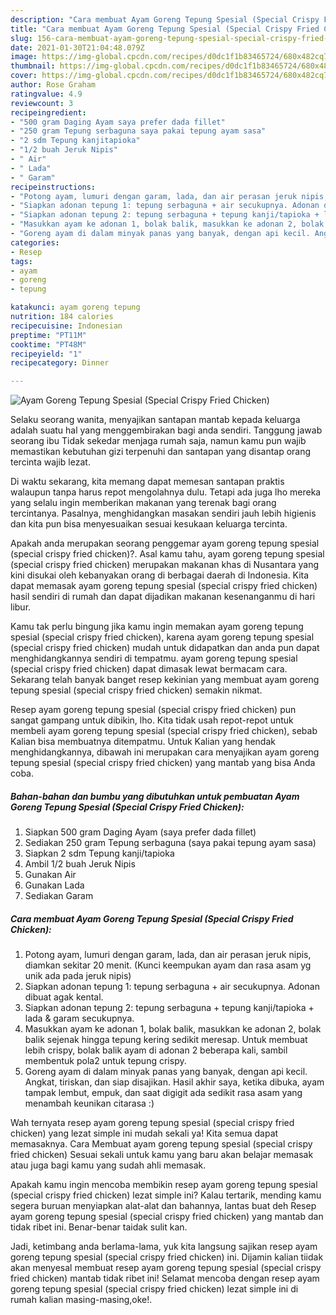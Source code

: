 ```yaml
---
description: "Cara membuat Ayam Goreng Tepung Spesial (Special Crispy Fried Chicken) Sederhana dan Mudah Dibuat"
title: "Cara membuat Ayam Goreng Tepung Spesial (Special Crispy Fried Chicken) Sederhana dan Mudah Dibuat"
slug: 156-cara-membuat-ayam-goreng-tepung-spesial-special-crispy-fried-chicken-sederhana-dan-mudah-dibuat
date: 2021-01-30T21:04:48.079Z
image: https://img-global.cpcdn.com/recipes/d0dc1f1b83465724/680x482cq70/ayam-goreng-tepung-spesial-special-crispy-fried-chicken-foto-resep-utama.jpg
thumbnail: https://img-global.cpcdn.com/recipes/d0dc1f1b83465724/680x482cq70/ayam-goreng-tepung-spesial-special-crispy-fried-chicken-foto-resep-utama.jpg
cover: https://img-global.cpcdn.com/recipes/d0dc1f1b83465724/680x482cq70/ayam-goreng-tepung-spesial-special-crispy-fried-chicken-foto-resep-utama.jpg
author: Rose Graham
ratingvalue: 4.9
reviewcount: 3
recipeingredient:
- "500 gram Daging Ayam saya prefer dada fillet"
- "250 gram Tepung serbaguna saya pakai tepung ayam sasa"
- "2 sdm Tepung kanjitapioka"
- "1/2 buah Jeruk Nipis"
- " Air"
- " Lada"
- " Garam"
recipeinstructions:
- "Potong ayam, lumuri dengan garam, lada, dan air perasan jeruk nipis, diamkan sekitar 20 menit. (Kunci keempukan ayam dan rasa asam yg unik ada pada jeruk nipis)"
- "Siapkan adonan tepung 1: tepung serbaguna + air secukupnya. Adonan dibuat agak kental."
- "Siapkan adonan tepung 2: tepung serbaguna + tepung kanji/tapioka + lada &amp; garam secukupnya."
- "Masukkan ayam ke adonan 1, bolak balik, masukkan ke adonan 2, bolak balik sejenak hingga tepung kering sedikit meresap. Untuk membuat lebih crispy, bolak balik ayam di adonan 2 beberapa kali, sambil membentuk pola2 untuk tepung crispy."
- "Goreng ayam di dalam minyak panas yang banyak, dengan api kecil. Angkat, tiriskan, dan siap disajikan. Hasil akhir saya, ketika dibuka, ayam tampak lembut, empuk, dan saat digigit ada sedikit rasa asam yang menambah keunikan citarasa :)"
categories:
- Resep
tags:
- ayam
- goreng
- tepung

katakunci: ayam goreng tepung 
nutrition: 184 calories
recipecuisine: Indonesian
preptime: "PT11M"
cooktime: "PT48M"
recipeyield: "1"
recipecategory: Dinner

---
```



![Ayam Goreng Tepung Spesial (Special Crispy Fried Chicken)](https://img-global.cpcdn.com/recipes/d0dc1f1b83465724/680x482cq70/ayam-goreng-tepung-spesial-special-crispy-fried-chicken-foto-resep-utama.jpg)

Selaku seorang wanita, menyajikan santapan mantab kepada keluarga adalah suatu hal yang menggembirakan bagi anda sendiri. Tanggung jawab seorang ibu Tidak sekedar menjaga rumah saja, namun kamu pun wajib memastikan kebutuhan gizi terpenuhi dan santapan yang disantap orang tercinta wajib lezat.

Di waktu  sekarang, kita memang dapat memesan santapan praktis walaupun tanpa harus repot mengolahnya dulu. Tetapi ada juga lho mereka yang selalu ingin memberikan makanan yang terenak bagi orang tercintanya. Pasalnya, menghidangkan masakan sendiri jauh lebih higienis dan kita pun bisa menyesuaikan sesuai kesukaan keluarga tercinta. 



Apakah anda merupakan seorang penggemar ayam goreng tepung spesial (special crispy fried chicken)?. Asal kamu tahu, ayam goreng tepung spesial (special crispy fried chicken) merupakan makanan khas di Nusantara yang kini disukai oleh kebanyakan orang di berbagai daerah di Indonesia. Kita dapat memasak ayam goreng tepung spesial (special crispy fried chicken) hasil sendiri di rumah dan dapat dijadikan makanan kesenanganmu di hari libur.

Kamu tak perlu bingung jika kamu ingin memakan ayam goreng tepung spesial (special crispy fried chicken), karena ayam goreng tepung spesial (special crispy fried chicken) mudah untuk didapatkan dan anda pun dapat menghidangkannya sendiri di tempatmu. ayam goreng tepung spesial (special crispy fried chicken) dapat dimasak lewat bermacam cara. Sekarang telah banyak banget resep kekinian yang membuat ayam goreng tepung spesial (special crispy fried chicken) semakin nikmat.

Resep ayam goreng tepung spesial (special crispy fried chicken) pun sangat gampang untuk dibikin, lho. Kita tidak usah repot-repot untuk membeli ayam goreng tepung spesial (special crispy fried chicken), sebab Kalian bisa membuatnya ditempatmu. Untuk Kalian yang hendak menghidangkannya, dibawah ini merupakan cara menyajikan ayam goreng tepung spesial (special crispy fried chicken) yang mantab yang bisa Anda coba.

<!--inarticleads1-->

##### Bahan-bahan dan bumbu yang dibutuhkan untuk pembuatan Ayam Goreng Tepung Spesial (Special Crispy Fried Chicken):

1. Siapkan 500 gram Daging Ayam (saya prefer dada fillet)
1. Sediakan 250 gram Tepung serbaguna (saya pakai tepung ayam sasa)
1. Siapkan 2 sdm Tepung kanji/tapioka
1. Ambil 1/2 buah Jeruk Nipis
1. Gunakan  Air
1. Gunakan  Lada
1. Sediakan  Garam




<!--inarticleads2-->

##### Cara membuat Ayam Goreng Tepung Spesial (Special Crispy Fried Chicken):

1. Potong ayam, lumuri dengan garam, lada, dan air perasan jeruk nipis, diamkan sekitar 20 menit. (Kunci keempukan ayam dan rasa asam yg unik ada pada jeruk nipis)
1. Siapkan adonan tepung 1: tepung serbaguna + air secukupnya. Adonan dibuat agak kental.
1. Siapkan adonan tepung 2: tepung serbaguna + tepung kanji/tapioka + lada &amp; garam secukupnya.
1. Masukkan ayam ke adonan 1, bolak balik, masukkan ke adonan 2, bolak balik sejenak hingga tepung kering sedikit meresap. Untuk membuat lebih crispy, bolak balik ayam di adonan 2 beberapa kali, sambil membentuk pola2 untuk tepung crispy.
1. Goreng ayam di dalam minyak panas yang banyak, dengan api kecil. Angkat, tiriskan, dan siap disajikan. Hasil akhir saya, ketika dibuka, ayam tampak lembut, empuk, dan saat digigit ada sedikit rasa asam yang menambah keunikan citarasa :)




Wah ternyata resep ayam goreng tepung spesial (special crispy fried chicken) yang lezat simple ini mudah sekali ya! Kita semua dapat memasaknya. Cara Membuat ayam goreng tepung spesial (special crispy fried chicken) Sesuai sekali untuk kamu yang baru akan belajar memasak atau juga bagi kamu yang sudah ahli memasak.

Apakah kamu ingin mencoba membikin resep ayam goreng tepung spesial (special crispy fried chicken) lezat simple ini? Kalau tertarik, mending kamu segera buruan menyiapkan alat-alat dan bahannya, lantas buat deh Resep ayam goreng tepung spesial (special crispy fried chicken) yang mantab dan tidak ribet ini. Benar-benar taidak sulit kan. 

Jadi, ketimbang anda berlama-lama, yuk kita langsung sajikan resep ayam goreng tepung spesial (special crispy fried chicken) ini. Dijamin kalian tiidak akan menyesal membuat resep ayam goreng tepung spesial (special crispy fried chicken) mantab tidak ribet ini! Selamat mencoba dengan resep ayam goreng tepung spesial (special crispy fried chicken) lezat simple ini di rumah kalian masing-masing,oke!.

